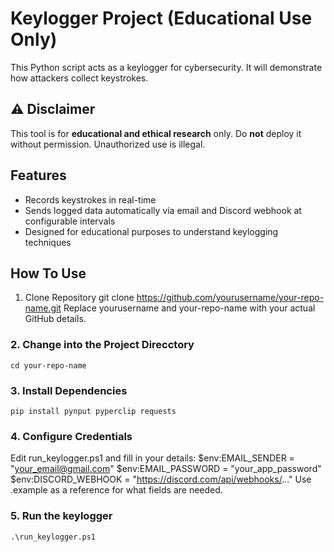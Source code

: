 # Keylogger Project (Educational Use Only)

This Python script acts as a keylogger for cybersecurity. It will demonstrate how attackers collect keystrokes.

## ⚠ Disclaimer
This tool is for **educational and ethical research** only. Do **not** deploy it without permission. Unauthorized use is illegal.

## Features
- Records keystrokes in real-time
- Sends logged data automatically via email and Discord webhook at configurable intervals
- Designed for educational purposes to understand keylogging techniques

## How To Use
1. Clone Repository
    git clone https://github.com/yourusername/your-repo-name.git
Replace yourusername and your-repo-name with your actual GitHub details.

### 2. Change into the Project Direcctory
    cd your-repo-name

### 3. Install Dependencies
    pip install pynput pyperclip requests

### 4. Configure Credentials
Edit run_keylogger.ps1 and fill in your details:
    $env:EMAIL_SENDER = "your_email@gmail.com"
    $env:EMAIL_PASSWORD = "your_app_password"
    $env:DISCORD_WEBHOOK = "https://discord.com/api/webhooks/..."
Use .example as a reference for what fields are needed.

### 5. Run the keylogger
    .\run_keylogger.ps1
